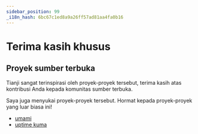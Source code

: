 ```yaml
---
sidebar_position: 99
_i18n_hash: 6bc67c1ed8a9a26ff57ad81aa4fa0b16
---
```

# Terima kasih khusus

## Proyek sumber terbuka

Tianji sangat terinspirasi oleh proyek-proyek tersebut, terima kasih atas kontribusi Anda kepada komunitas sumber terbuka.

Saya juga menyukai proyek-proyek tersebut. Hormat kepada proyek-proyek yang luar biasa ini!

- [umami](https://github.com/umami-software/umami)
- [uptime kuma](https://github.com/louislam/uptime-kuma)
